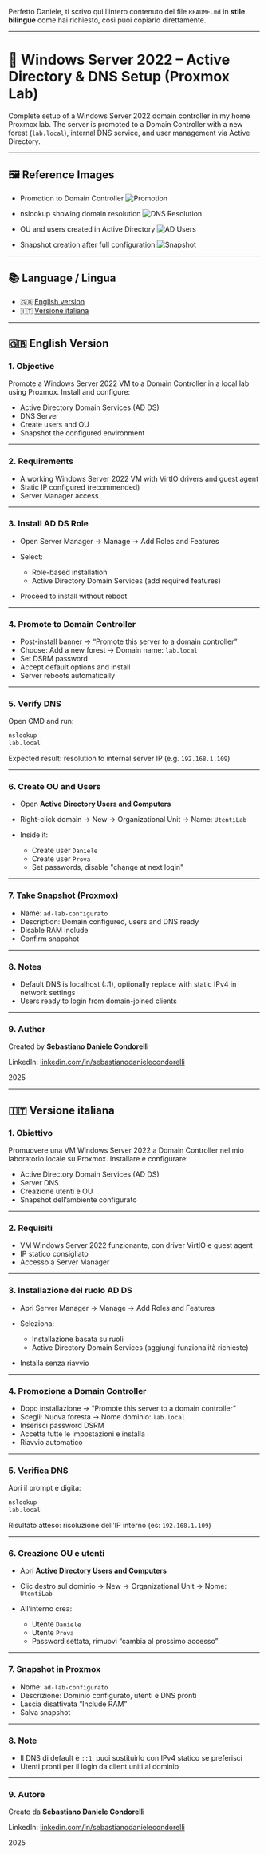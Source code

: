 Perfetto Daniele, ti scrivo qui l’intero contenuto del file `README.md` in **stile bilingue** come hai richiesto, così puoi copiarlo direttamente.

---

# 🧱 Windows Server 2022 – Active Directory & DNS Setup (Proxmox Lab)

Complete setup of a Windows Server 2022 domain controller in my home Proxmox lab. The server is promoted to a Domain Controller with a new forest (`lab.local`), internal DNS service, and user management via Active Directory.

---

## 🖼️ Reference Images

* Promotion to Domain Controller
  ![Promotion](img/promotion.png)

* nslookup showing domain resolution
  ![DNS Resolution](img/nslookup.png)

* OU and users created in Active Directory
  ![AD Users](img/ad-users.png)

* Snapshot creation after full configuration
  ![Snapshot](img/snapshot.png)

---

## 📚 Language / Lingua

* 🇬🇧 [English version](#english-version)
* 🇮🇹 [Versione italiana](#versione-italiana)

---

## 🇬🇧 English Version

### 1. Objective

Promote a Windows Server 2022 VM to a Domain Controller in a local lab using Proxmox. Install and configure:

* Active Directory Domain Services (AD DS)
* DNS Server
* Create users and OU
* Snapshot the configured environment

---

### 2. Requirements

* A working Windows Server 2022 VM with VirtIO drivers and guest agent
* Static IP configured (recommended)
* Server Manager access

---

### 3. Install AD DS Role

* Open Server Manager → Manage → Add Roles and Features
* Select:

  * Role-based installation
  * Active Directory Domain Services (add required features)
* Proceed to install without reboot

---

### 4. Promote to Domain Controller

* Post-install banner → “Promote this server to a domain controller”
* Choose: Add a new forest → Domain name: `lab.local`
* Set DSRM password
* Accept default options and install
* Server reboots automatically

---

### 5. Verify DNS

Open CMD and run:

```bash
nslookup
lab.local
```

Expected result: resolution to internal server IP (e.g. `192.168.1.109`)

---

### 6. Create OU and Users

* Open **Active Directory Users and Computers**
* Right-click domain → New → Organizational Unit → Name: `UtentiLab`
* Inside it:

  * Create user `Daniele`
  * Create user `Prova`
  * Set passwords, disable "change at next login"

---

### 7. Take Snapshot (Proxmox)

* Name: `ad-lab-configurato`
* Description: Domain configured, users and DNS ready
* Disable RAM include
* Confirm snapshot

---

### 8. Notes

* Default DNS is localhost (::1), optionally replace with static IPv4 in network settings
* Users ready to login from domain-joined clients

---

### 9. Author

Created by **Sebastiano Daniele Condorelli**

LinkedIn: [linkedin.com/in/sebastianodanielecondorelli](https://www.linkedin.com/in/sebastianodanielecondorelli)

2025

---

## 🇮🇹 Versione italiana

### 1. Obiettivo

Promuovere una VM Windows Server 2022 a Domain Controller nel mio laboratorio locale su Proxmox. Installare e configurare:

* Active Directory Domain Services (AD DS)
* Server DNS
* Creazione utenti e OU
* Snapshot dell’ambiente configurato

---

### 2. Requisiti

* VM Windows Server 2022 funzionante, con driver VirtIO e guest agent
* IP statico consigliato
* Accesso a Server Manager

---

### 3. Installazione del ruolo AD DS

* Apri Server Manager → Manage → Add Roles and Features
* Seleziona:

  * Installazione basata su ruoli
  * Active Directory Domain Services (aggiungi funzionalità richieste)
* Installa senza riavvio

---

### 4. Promozione a Domain Controller

* Dopo installazione → “Promote this server to a domain controller”
* Scegli: Nuova foresta → Nome dominio: `lab.local`
* Inserisci password DSRM
* Accetta tutte le impostazioni e installa
* Riavvio automatico

---

### 5. Verifica DNS

Apri il prompt e digita:

```bash
nslookup
lab.local
```

Risultato atteso: risoluzione dell’IP interno (es: `192.168.1.109`)

---

### 6. Creazione OU e utenti

* Apri **Active Directory Users and Computers**
* Clic destro sul dominio → New → Organizational Unit → Nome: `UtentiLab`
* All’interno crea:

  * Utente `Daniele`
  * Utente `Prova`
  * Password settata, rimuovi “cambia al prossimo accesso”

---

### 7. Snapshot in Proxmox

* Nome: `ad-lab-configurato`
* Descrizione: Dominio configurato, utenti e DNS pronti
* Lascia disattivata “Include RAM”
* Salva snapshot

---

### 8. Note

* Il DNS di default è `::1`, puoi sostituirlo con IPv4 statico se preferisci
* Utenti pronti per il login da client uniti al dominio

---

### 9. Autore

Creato da **Sebastiano Daniele Condorelli**

LinkedIn: [linkedin.com/in/sebastianodanielecondorelli](https://www.linkedin.com/in/sebastianodanielecondorelli)

2025


